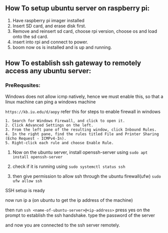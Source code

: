## How To setup ubuntu server on raspberry pi:

1. Have raspberry pi imager installed
2. Insert SD card, and erase disk first.
3. Remove and reinsert sd card, choose rpi version, choose os and load onto the sd card.
4. insert into rpi and connect to power.
5. boom now os is installed and is up and running.

## How To establish ssh gateway to remotely access any ubuntu server:

### PreRequsites: 

Windows does not allow icmp natively, hence we must enable this,
so that a linux machine can ping a windows machine

`https://kb.iu.edu/d/aopy`  refer this for steps to enable firewall in windows

	1. Search for Windows Firewall, and click to open it.
	2. Click Advanced Settings on the left.
	3. From the left pane of the resulting window, click Inbound Rules.
	4. In the right pane, find the rules titled File and Printer Sharing (Echo Request - ICMPv4-In).
	5. Right-click each rule and choose Enable Rule.

1. Now on the ubuntu server, install openssh-server using
`sudo apt install openssh-server`

2. check if it is running using
`sudo systemctl status ssh`

3. then give permission to allow ssh through the ubuntu firewall(ufw)
`sudo ufw allow ssh`

SSH setup is ready


now run ip a (on ubuntu to get the ip address of the machine)

then run `ssh <name-of-ubuntu-server>@<ip-address>`
press yes on the prompt to establish the ssh handshake.
type the password of the server

and now you are connected to the ssh server remotely.
